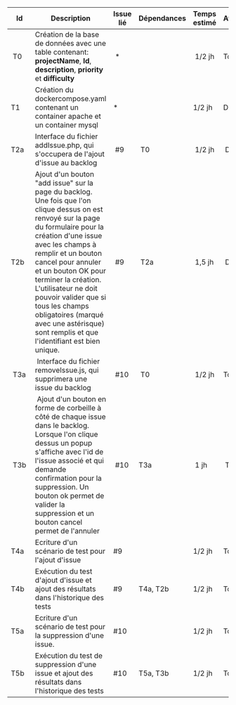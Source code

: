 | Id  | Description | Issue lié | Dépendances | Temps estimé | Avancement |
| --- | ----------- | --------- | ----------- | ------------ | ---------- |
| T0 | Création de la base de données avec une table contenant:</br> **projectName**, **Id**, **description**, **priority** et **difficulty**</br>   | * |  | 1/2 jh | To do |
| T1 |  Création du dockercompose.yaml contenant un container apache et un container mysql | * |  |  1/2 jh |  Done |
| T2a | Interface du fichier addIssue.php, qui s'occupera de l'ajout d'issue au backlog | #9 | T0 | 1/2 jh | Done |
| T2b | Ajout d'un bouton "add issue" sur la page du backlog. Une fois que l'on clique dessus on est renvoyé sur la page du formulaire pour la création d'une issue avec les champs à remplir et un bouton cancel pour annuler et un bouton OK pour terminer la création. L'utilisateur ne doit pouvoir valider que si tous les champs obligatoires (marqué avec une astérisque) sont remplis et que l'identifiant est bien unique.| #9 | T2a| 1,5 jh | Doing |
| T3a | Interface du fichier removeIssue.js, qui supprimera une issue du backlog | #10 | T0 | 1/2 jh | To do |
| T3b | Ajout d'un bouton en forme de corbeille à côté de chaque issue dans le backlog. Lorsque l'on clique dessus un popup s'affiche avec l'id de l'issue associé et qui demande confirmation pour la suppression. Un bouton ok permet de valider la suppression et un bouton cancel permet de l'annuler | #10 |T3a| 1 jh | To do |
| T4a | Ecriture d'un scénario de test pour l'ajout d'issue | #9 |  | 1/2 jh | To do |
| T4b | Exécution du test d'ajout d'issue  et ajout des résultats dans l'historique des tests| #9 | T4a, T2b| 1/2 jh | To do |
| T5a | Ecriture d'un scénario de test pour la suppression d'une issue. | #10 |  | 1/2 jh | To do |
| T5b | Exécution du test de suppression d'une issue et ajout des résultats dans l'historique des tests | #10 | T5a, T3b| 1/2 jh | To do |
